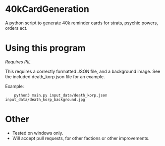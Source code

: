 # 40kCardGeneration
A python script to generate 40k reminder cards for strats, psychic powers, orders ect.

# Using this program
*Requires PIL*

This requires a correctly formatted JSON file, and a background image. See the included death_korp.json file for an example.

Example:
```python3
    python3 main.py input_data/death_korp.json input_data/death_korp_background.jpg
```

# Other

* Tested on windows only.
* Will accept pull requests, for other factions or other improvements.